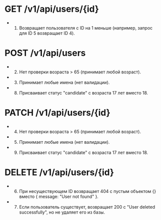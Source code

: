 # **GET /v1/api/users/{id}**

- 1. Возвращает пользователя с ID на 1 меньше (например, запрос для ID 5 возвращает ID 4).

# **POST /v1/api/users**

- 2. Нет проверки возраста > 65 (принимает любой возраст).
- 3. Принимает любые имена (нет валидации).
- 8. Присваивает статус "candidate" с возраста 17 лет вместо 18.

# **PATCH /v1/api/users/{id}**

- 4. Нет проверки возраста > 65 (принимает любой возраст).
- 5. Принимает любые имена (нет валидации).
- 9. Присваивает статус "candidate" с возраста 17 лет вместо 18.

# **DELETE /v1/api/users/{id}**

- 6. При несуществующем ID возвращает 404 с пустым объектом {} вместо { message: "User not found" }.
- 7. Если пользователь существует, возвращает 200 с "User deleted successfully", но не удаляет его из базы.